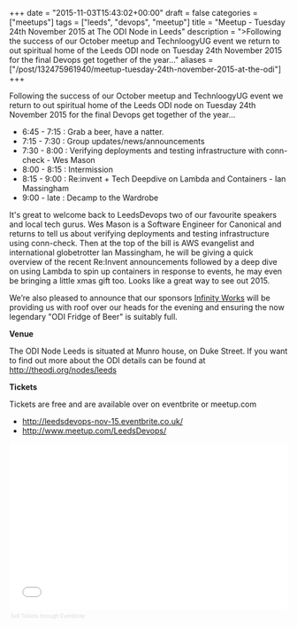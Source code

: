 +++
date = "2015-11-03T15:43:02+00:00"
draft = false
categories = ["meetups"]
tags = ["leeds", "devops", "meetup"]
title = "Meetup - Tuesday 24th November 2015 at The ODI Node in Leeds"
description = ">Following the success of our October meetup and TechnloogyUG event we return to out spiritual home of the Leeds ODI node on Tuesday 24th November 2015 for the final Devops get together of the year…"
aliases = ["/post/132475961940/meetup-tuesday-24th-november-2015-at-the-odi"]
+++
<p><p>Following the success of our October meetup and TechnloogyUG event we return to out spiritual home of the Leeds ODI node on Tuesday 24th November 2015 for the final Devops get together of the year…</p><ul><li>6:45 - 7:15 : Grab a beer, have a natter.</li><li>7:15 - 7:30 : Group updates/news/announcements</li><li>7:30 - 8:00 : Verifying deployments and testing infrastructure with conn-check - Wes Mason</li><li>8:00 - 8:15 : Intermission</li><li>8:15 - 9:00 : Re:invent + Tech Deepdive on Lambda and Containers - Ian Massingham</li><li>9:00 - late : Decamp to the Wardrobe</li></ul><!-- more --><p>It's great to welcome back to LeedsDevops two of our favourite speakers and local tech gurus. Wes Mason is a Software Engineer for Canonical and returns to tell us about verifying deployments and testing infrastructure using conn-check. Then at the top of the bill is AWS evangelist and international globetrotter Ian Massingham, he will be giving a quick overview of the recent Re:Invent announcements followed by a deep dive on using Lambda to spin up containers in response to events, he may even be bringing a little xmas gift too. Looks like a great way to see out 2015.</p><p>We’re also pleased to announce that our sponsors <a href="http://www.infinityworks.com/">Infinity Works</a> will be providing us with roof over our heads for the evening and ensuring the now legendary "ODI Fridge of Beer" is suitably full.</p><p><b>Venue</b></p><p>The ODI Node Leeds is situated at Munro house, on Duke Street. If you want to find out more about the ODI details can be found at <a href="http://theodi.org/nodes/leeds">http://theodi.org/nodes/leeds</a></p><p><b>Tickets</b></p><p>Tickets are free and are available over on eventbrite or meetup.com</p><ul><li><a href="http://leedsdevops-nov-15.eventbrite.co.uk/">http://leedsdevops-nov-15.eventbrite.co.uk/</a></li><li><a href="http://www.meetup.com/LeedsDevops/">http://www.meetup.com/LeedsDevops/</a></li></ul><div style="width:100%; text-align:left;"><iframe src="//eventbrite.co.uk/tickets-external?eid=19382135489&amp;ref=etckt" frameborder="0" height="300" width="100%" marginheight="5" marginwidth="5" scrolling="auto"></iframe><div style="font-family:Helvetica, Arial; font-size:10px; padding:5px 0 5px; margin:2px; width:100%; text-align:left;"><a style="color:#ddd; text-decoration:none;" target="_blank" href="http://www.eventbrite.co.uk/r/etckt">Sell Tickets</a> <span style="color:#ddd;">through</span> <a style="color:#ddd; text-decoration:none;" target="_blank" href="http://www.eventbrite.co.uk?ref=etckt">Eventbrite</a></div></div></p>